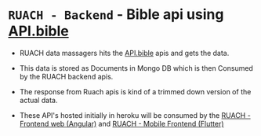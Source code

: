 # `RUACH - Backend` - Bible api using [API.bible](https://scripture.api.bible/)

* RUACH data massagers hits the [API.bible](https://scripture.api.bible/) apis and gets the data.
* This data is stored as Documents in Mongo DB which is then Consumed by the RUACH backend apis.
* The response from Ruach apis is kind of a trimmed down version of the actual data.

* These API's hosted initially in heroku will be consumed by the [RUACH - Frontend web (Angular)](https://github.com/ShinuMathew/ruach-FE) and [RUACH - Mobile Frontend (Flutter)](https://github.com/ShinuMathew/ruach-mobile_FE)